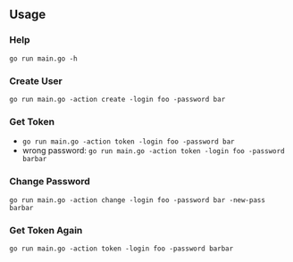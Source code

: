 ## Usage

### Help
```go run main.go -h```

### Create User
```go run main.go -action create -login foo -password bar```

### Get Token
- ```go run main.go -action token -login foo -password bar```
- wrong password: ```go run main.go -action token -login foo -password barbar```

### Change Password
```go run main.go -action change -login foo -password bar -new-pass barbar```

### Get Token Again
```go run main.go -action token -login foo -password barbar```
